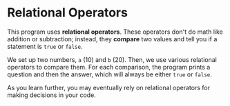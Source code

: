# Relational Operators

This program uses **relational operators**. These operators don't do math like addition or subtraction; instead, they **compare** two values and tell you if a statement is `true` or `false`.

We set up two numbers, `a` (10) and `b` (20). Then, we use various relational operators to compare them. For each comparison, the program prints a question and then the answer, which will always be either `true` or `false`.

As you learn further, you may eventually rely on relational operators for making decisions in your code.